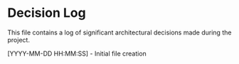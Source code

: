 # Decision Log

This file contains a log of significant architectural decisions made during the project.

[YYYY-MM-DD HH:MM:SS] - Initial file creation